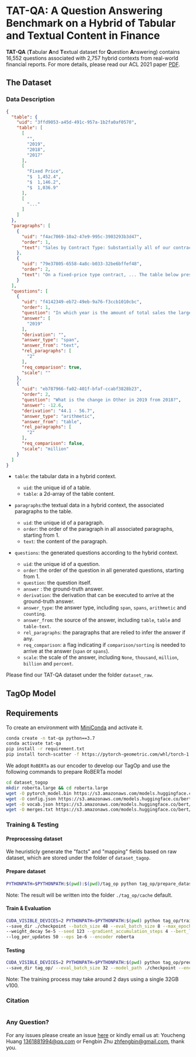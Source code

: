 
TAT-QA: A Question Answering Benchmark on a Hybrid of Tabular and Textual Content in Finance
====================

**TAT-QA** (**T**abular **A**nd **T**extual dataset for **Q**uestion **A**nswering) contains 16,552 questions associated with 2,757 hybrid contexts 
from real-world financial reports. For more details, please read our ACL 2021 paper [PDF]().
                
## The Dataset

### Data Description
```json
{
  "table": {
    "uid": "3ffd9053-a45d-491c-957a-1b2fa0af0570",
    "table": [
      [
        "",
        "2019",
        "2018",
        "2017"
      ],
      [
        "Fixed Price",
        "$  1,452.4",
        "$  1,146.2",
        "$  1,036.9"
      ],
      [
        "..."
      ]
    ]
  },
  "paragraphs": [
    {
      "uid": "f4ac7069-10a2-47e9-995c-3903293b3d47",
      "order": 1,
      "text": "Sales by Contract Type: Substantially all of our contracts are fixed-price type contracts. Sales included in Other contract types represent cost plus and time and material type contracts."
    },
    {
      "uid": "79e37805-6558-4a8c-b033-32be6bffef48",
      "order": 2,
      "text": "On a fixed-price type contract, ... The table below presents total net sales disaggregated by contract type (in millions)"
    }
  ],
  "questions": [
    {
      "uid": "f4142349-eb72-49eb-9a76-f3ccb1010cbc",
      "order": 1,
      "question": "In which year is the amount of total sales the largest?",
      "answer": [
        "2019"
      ],
      "derivation": "",
      "answer_type": "span",
      "answer_from": "text",
      "rel_paragraphs": [
        "2"
      ],
      "req_comparison": true,
      "scale": ""
    },
    {
      "uid": "eb787966-fa02-401f-bfaf-ccabf3828b23",
      "order": 2,
      "question": "What is the change in Other in 2019 from 2018?",
      "answer": -12.6,
      "derivation": "44.1 - 56.7",
      "answer_type": "arithmetic",
      "answer_from": "table",
      "rel_paragraphs": [
        "2"
      ],
      "req_comparison": false,
      "scale": "million"
    }
  ]
}
```

- `table`: the tabular data in a hybrid context.
  - `uid`: the unique id of a table.
  - `table`: a 2d-array of the table content.
  
- `paragraphs`:the textual data in a hybrid context, the associated paragraphs to the table.
  - `uid`: the unique id of a paragraph.
  - `order`: the order of the paragraph in all associated paragraphs, starting from 1.
  - `text`: the content of the paragraph.
  
- `questions`: the generated questions according to the hybrid context.
  - `uid`: the unique id of a question. 
  - `order`: the order of the question in all generated questions, starting from 1.
  - `question`: the question itself.
  - `answer` : the ground-truth answer.
  - `derivation`: the derivation that can be executed to arrive at the ground-truth answer.
  - `answer_type`: the answer type, including `span`, `spans`, `arithmetic` and `counting`.
  - `answer_from`: the source of the answer, including `table`, `table` and `table-text`.
  - `rel_paragraphs`: the paragraphs that are relied to infer the answer if any.
  - `req_comparison`: a flag indicating if `comparison/sorting` is needed to arrive at the answer (`span` or `spans`).
  - `scale`: the scale of the answer, including `None`, `thousand`, `million`, `billion` and `percent`.

Please find our TAT-QA dataset under the folder `dataset_raw`.

## TagOp Model

## Requirements

To create an environment with [MiniConda](https://docs.conda.io/en/latest/miniconda.html) and activate it.

```bash
conda create -n tat-qa python==3.7
conda activate tat-qa
pip install -r requirement.txt
pip install torch-scatter -f https://pytorch-geometric.com/whl/torch-1.7.0+${CUDA}.html
```

We adopt `RoBERTa` as our encoder to develop our TagOp and use the following commands to prepare RoBERTa model 

```bash
cd dataset_togop
mkdir roberta.large && cd roberta.large
wget -O pytorch_model.bin https://s3.amazonaws.com/models.huggingface.co/bert/roberta-large-pytorch_model.bin
wget -O config.json https://s3.amazonaws.com/models.huggingface.co/bert/roberta-large-config.json
wget -O vocab.json https://s3.amazonaws.com/models.huggingface.co/bert/roberta-large-vocab.json
wget -O merges.txt https://s3.amazonaws.com/models.huggingface.co/bert/roberta-large-merges.txt
```

### Training & Testing

#### Preprocessing dataset

We heuristicly generate the "facts" and "mapping" fields based on raw dataset, which are stored under the folder of `dataset_tagop`.


#### Prepare dataset

```bash
PYTHONPATH=$PYTHONPATH:$(pwd):$(pwd)/tag_op python tag_op/prepare_dataset.py --mode [train/dev/test]
```

Note: The result will be written into the folder `./tag_op/cache` default.

#### Train & Evaluation 
```bash
CUDA_VISIBLE_DEVICES=2 PYTHONPATH=$PYTHONPATH:$(pwd) python tag_op/trainer.py --data_dir tag_op/cache/ \
--save_dir ./checkpoint --batch_size 48 --eval_batch_size 8 --max_epoch 50 --warmup 0.06 --optimizer adam --learning_rate 5e-4 \
--weight_decay 5e-5 --seed 123 --gradient_accumulation_steps 4 --bert_learning_rate 1.5e-5 --bert_weight_decay 0.01 \
--log_per_updates 50 --eps 1e-6 --encoder roberta
```

#### Testing
```bash
CUDA_VISIBLE_DEVICES=2 PYTHONPATH=$PYTHONPATH:$(pwd) python tag_op/predictor.py --data_dir tag_op/cache/ --test_data_dir tag_op/cache/ \\
--save_dir tag_op/ --eval_batch_size 32 --model_path ./checkpoint --encoder roberta
```

Note: The training process may take around 2 days using a single 32GB v100.

### Citation
```bash

```

### Any Question?

For any issues please create an issue [here](https://github.com/nextplusplus/tat-qa/issues) or kindly email us at:
Youcheng Huang [1361881994@qq.com](mailto:1361881994@qq.com) or Fengbin Zhu [zhfengbin@gmail.com](mailto:zhfengbin@gmail.com), thank you.
